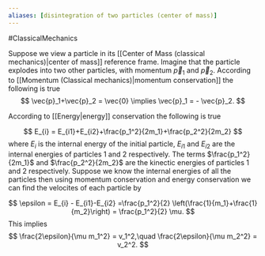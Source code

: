```yaml
---
aliases: [disintegration of two particles (center of mass)]
---
```

#ClassicalMechanics 

Suppose we view a particle in its [[Center of Mass (classical mechanics)|center of mass]] reference frame. Imagine that the particle explodes into two other particles, with momentum $\vec{p}_1$ and $\vec{p}_2$. According to [[Momentum (Classical mechanics)|momentum conservation]] the following is true 
$$
\vec{p}_1+\vec{p}_2 = \vec{0} \implies \vec{p}_1 = - \vec{p}_2.
$$

According to [[Energy|energy]] conservation the following is true

$$
E_{i} = E_{i1}+E_{i2}+\frac{p_1^2}{2m_1}+\frac{p_2^2}{2m_2}
$$
where $E_{i}$ is the internal energy of the initial particle, $E_{i1}$ and $E_{i2}$ are the internal energies of particles 1 and 2 respectively. The terms $\frac{p_1^2}{2m_1}$ and $\frac{p_2^2}{2m_2}$ are the kinectic energies of particles 1 and 2 respectively. Suppose we know the internal energies of all the particles then using momentum conservation and energy conservation we can find the velocites of each particle by 

$$
\epsilon = E_{i} - E_{i1}-E_{i2} =\frac{p_1^2}{2} \left(\frac{1}{m_1}+\frac{1}{m_2}\right) = \frac{p_1^2}{2} \mu.
$$
This implies
$$
\frac{2\epsilon}{\mu m_1^2} = v_1^2,\quad \frac{2\epsilon}{\mu m_2^2} = v_2^2.
$$


